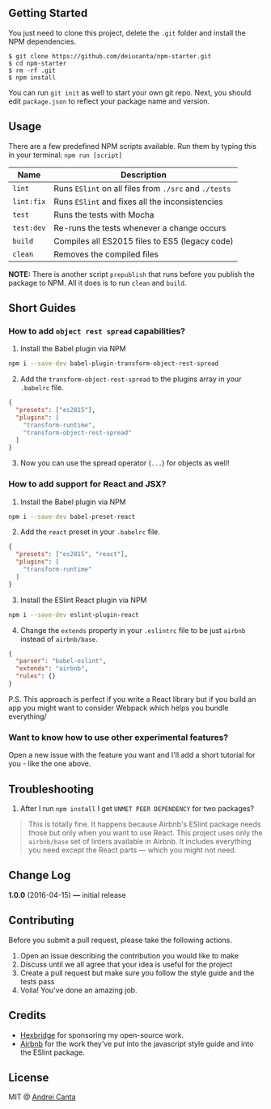 ## Getting Started

You just need to clone this project, delete the `.git` folder and install the NPM dependencies.

```shell
$ git clone https://github.com/deiucanta/npm-starter.git
$ cd npm-starter
$ rm -rf .git
$ npm install
```

You can run `git init` as well to start your own git repo. Next, you should edit `package.json` to reflect your package name and version.

## Usage

There are a few predefined NPM scripts available. Run them by typing this in your terminal: `npm run [script]`

| Name       | Description                                           |
| ---------- | ----------------------------------------------------- |
| `lint`     | Runs `ESlint` on all files from `./src` and `./tests` |
| `lint:fix` | Runs `ESlint` and fixes all the inconsistencies       |
| `test`     | Runs the tests with Mocha                             |
| `test:dev` | Re-runs the tests whenever a change occurs            |
| `build`    | Compiles all ES2015 files to ES5 (legacy code)        |
| `clean`    | Removes the compiled files                            |

**NOTE:** There is another script `prepublish` that runs before you publish the package to NPM. All it does is to run `clean` and `build`.

## Short Guides

### How to add `object rest spread` capabilities?

1. Install the Babel plugin via NPM

  ```bash
  npm i --save-dev babel-plugin-transform-object-rest-spread
  ```

2. Add the `transform-object-rest-spread` to the plugins array in your `.babelrc` file.

  ```json
  {
    "presets": ["es2015"],
    "plugins": [
      "transform-runtime",
      "transform-object-rest-spread"
    ]
  }
  ```

3. Now you can use the spread operator (`...`) for objects as well!

### How to add support for React and JSX?

1. Install the Babel plugin via NPM

  ```bash
  npm i --save-dev babel-preset-react
  ```

2. Add the `react` preset in your `.babelrc` file.

  ```json
  {
    "presets": ["es2015", "react"],
    "plugins": [
      "transform-runtime"
    ]
  }
  ```

3. Install the ESlint React plugin via NPM

  ```bash
  npm i --save-dev eslint-plugin-react
  ```

4. Change the `extends` property in your `.eslintrc` file to be just `airbnb` instead of `airbnb/base`.

  ```json
  {
    "parser": "babel-eslint",
    "extends": "airbnb",
    "rules": {}
  }
  ```

P.S. This approach is perfect if you write a React library but if you build an app you might want to consider Webpack which helps you bundle everything/

### Want to know how to use other experimental features?

Open a new issue with the feature you want and I'll add a short tutorial for you - like the one above.

## Troubleshooting

1. After I run `npm install` I get `UNMET PEER DEPENDENCY` for two packages?

> This is totally fine. It happens because Airbnb's ESlint package needs those but only when you want to use React. This project uses only the `airbnb/base` set of linters available in Airbnb. It includes everything you need except the React parts — which you might not need.

## Change Log

**1.0.0** (2016-04-15) **—** initial release

## Contributing

Before you submit a pull request, please take the following actions.

1. Open an issue describing the contribution you would like to make
2. Discuss until we all agree that your idea is useful for the project
3. Create a pull request but make sure you follow the style guide and the tests pass
4. Voila! You've done an amazing job.

## Credits

- [Hexbridge](http://hexbridge.com) for sponsoring my open-source work.
- [Airbnb](http://airbnb.com) for the work they've put into the javascript style guide and into the ESlint package.

## License

MIT @ [Andrei Canta](https://twitter.com/deiucanta)
